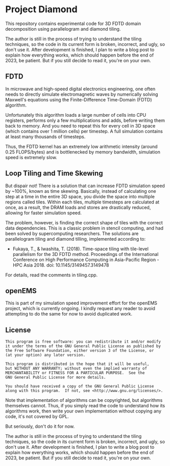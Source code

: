 Project Diamond
====================

This repository contains experimental code for 3D FDTD domain decomposition
using parallelogram and diamond tiling.

The author is still in the process of trying to understand the tiling
techniques, so the code in its current form is broken, incorrect, and
ugly, so don't use it. After development is finished, I plan to write
a blog post to explain how everything works, which should happen before
the end of 2023, be patient. But if you still decide to read it, you're
on your own.

FDTD
---------

In microwave and high-speed digital electronics engineering, one often
needs to directly simulate electromagnetic waves by numerically solving
Maxwell's equations using the Finite-Difference Time-Domain (FDTD)
algorithm.

Unfortunately this algorithm loads a large number of cells into CPU
registers, performs only a few multiplications and adds, before writing
them back to memory. And you need to repeat this for every cell in 3D
space (which contains over 1 million cells) per timestep. A full simulation
contains at least many thousands of timesteps.

Thus, the FDTD kernel has an extremely low arithmetic intensity (around
0.25 FLOPS/bytes) and is bottlenecked by memory bandwidth, simulation
speed is extremely slow.

Loop Tiling and Time Skewing
------------------------------

But dispair not! There is a solution that can increase FDTD simulation
speed by ~100%, known as time skewing. Basically, instead of calculating
one step at a time in the entire 3D space, you divide the space into
multiple regions called tiles. Within each tiles, multiple timesteps are
calculated at once, as a result, the DRAM loads and stores are drastically
reduced, allowing for faster simulation speed.

The problem, however, is finding the correct shape of tiles with the
correct data dependencies. This is a classic problem in stencil computing,
and had been solved by supercomputing researchers. The solutions are
parallelogram tiling and diamond tilling, implemented according to:

* Fukaya, T., & Iwashita, T. (2018). Time-space tiling with tile-level parallelism for the 3D FDTD method. Proceedings of the International Conference on High Performance Computing in Asia-Pacific Region - HPC Asia 2018. doi: 10.1145/3149457.3149478

For details, read the comments in tiling.cpp.

openEMS
------------

This is part of my simulation speed improvement effort for the openEMS
project, which is currently ongoing. I kindly request any reader to avoid
attempting to do the same for now to avoid duplicated work.

License
------------

    This program is free software: you can redistribute it and/or modify
    it under the terms of the GNU General Public License as published by
    the Free Software Foundation, either version 3 of the License, or
    (at your option) any later version.
    
    This program is distributed in the hope that it will be useful,
    but WITHOUT ANY WARRANTY; without even the implied warranty of
    MERCHANTABILITY or FITNESS FOR A PARTICULAR PURPOSE.  See the
    GNU General Public License for more details.
    
    You should have received a copy of the GNU General Public License
    along with this program.  If not, see <http://www.gnu.org/licenses/>.

Note that implementation of algorithms can be copyrighted, but algorithms
themselves cannot. Thus, if you simply read the code to understand how
its algorithms work, then write your own implementation without copying
any code, it's not covered by GPL.

But seriously, don't do it for now.

The author is still in the process of trying to understand the tiling
techniques, so the code in its current form is broken, incorrect, and
ugly, so don't use it. After development is finished, I plan to write
a blog post to explain how everything works, which should happen before
the end of 2023, be patient. But if you still decide to read it, you're
on your own.
